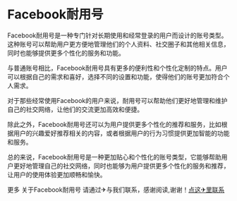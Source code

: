# Facebook耐用号

Facebook耐用号是一种专门针对长期使用和经常登录的用户而设计的账号类型。这种账号可以帮助用户更方便地管理他们的个人资料、社交圈子和其他相关信息，同时也能够提供更多个性化的服务和功能。

与普通账号相比，Facebook耐用号具有更多的便利性和个性化定制的特点。用户可以根据自己的需求和喜好，选择不同的设置和功能，使得他们的账号更加符合个人需求。

对于那些经常使用Facebook的用户来说，耐用号可以帮助他们更好地管理和维护自己的社交网络，让他们的交流更加高效和便捷。

除此之外，Facebook耐用号还可以为用户提供更多个性化的推荐和服务，比如根据用户的兴趣爱好推荐相关的内容，或者根据用户的行为习惯提供更加智能的功能和服务。

总的来说，Facebook耐用号是一种更加贴心和个性化的账号类型，它能够帮助用户更好地管理自己的社交网络，同时也能够为用户提供更多个性化的服务和推荐，让用户的使用体验更加顺畅和愉快。

更多 关于Facebook耐用号 请通过✈与我们联系，感谢阅读,谢谢！[点这✈里联系](https://sms.k02.cc)